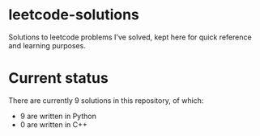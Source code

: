 # leetcode-solutions
Solutions to leetcode problems I've solved, kept here for quick reference and learning purposes.

# Current status

There are currently 9 solutions in this repository, of which:

 - 9 are written in Python
 - 0 are written in C++